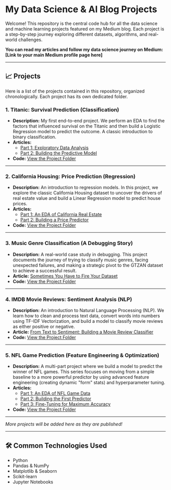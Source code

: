 # My Data Science & AI Blog Projects

Welcome! This repository is the central code hub for all the data science and machine learning projects featured on my Medium blog. Each project is a step-by-step journey exploring different datasets, algorithms, and real-world challenges.

**You can read my articles and follow my data science journey on Medium:**
**[Link to your main Medium profile page here]**

---

## 📈 Projects

Here is a list of the projects contained in this repository, organized chronologically. Each project has its own dedicated folder.

### 1. Titanic: Survival Prediction (Classification)
* **Description:** My first end-to-end project. We perform an EDA to find the factors that influenced survival on the Titanic and then build a Logistic Regression model to predict the outcome. A classic introduction to binary classification.
* **Articles:**
    * [Part 1: Exploratory Data Analysis]((https://medium.com/@eduardo_90451/decoding-the-titanic-my-first-journey-into-exploratory-data-analysis-2726ee2a74ec))
    * [Part 2: Building the Predictive Model]((https://medium.com/@eduardo_90451/decoding-the-titanic-building-a-predictive-model-50b8b4a67796))
* **Code:** [View the Project Folder](https://github.com/WafleraVertical/Blog-AI-Projects/tree/main/01-Titanic-Survival)

---

### 2. California Housing: Price Prediction (Regression)
* **Description:** An introduction to regression models. In this project, we explore the classic California Housing dataset to uncover the drivers of real estate value and build a Linear Regression model to predict house prices.
* **Articles:**
    * [Part 1: An EDA of California Real Estate](https://medium.com/@eduardo_90451/location-location-data-an-analysis-of-california-housing-9d7d67922e9c)
    * [Part 2: Building a Price Predictor](https://medium.com/@eduardo_90451/predicting-californias-prices-building-our-first-regression-model-0855d6a2f70e)
* **Code:** [View the Project Folder](https://github.com/WafleraVertical/Blog-AI-Projects/tree/main/02-California-Housing)

---

### 3. Music Genre Classification (A Debugging Story)
* **Description:** A real-world case study in debugging. This project documents the journey of trying to classify music genres, facing unexpected failures, and making a strategic pivot to the GTZAN dataset to achieve a successful result.
* **Article:** [Sometimes You Have to Fire Your Dataset]((https://medium.com/@eduardo_90451/sometimes-you-have-to-fire-your-dataset-af932e23939c))
* **Code:** [View the Project Folder](https://github.com/WafleraVertical/Blog-AI-Projects/tree/main/03-Music-Genre-Classification)

---

### 4. IMDB Movie Reviews: Sentiment Analysis (NLP)
* **Description:** An introduction to Natural Language Processing (NLP). We learn how to clean and process text data, convert words into numbers using TF-IDF Vectorization, and build a model to classify movie reviews as either positive or negative.
* **Article:** [From Text to Sentiment: Building a Movie Review Classifier](https://medium.com/python-in-plain-english/can-a-machine-understand-our-opinions-building-a-movie-review-classifier-3090be49195b)
* **Code:** [View the Project Folder](https://github.com/WafleraVertical/Blog-AI-Projects/tree/main/04-IMDB-Sentiment-Analysis)

---

### 5. NFL Game Prediction (Feature Engineering & Optimization)
* **Description:** A multi-part project where we build a model to predict the winner of NFL games. This series focuses on moving from a simple baseline to a more powerful predictor by using advanced feature engineering (creating dynamic "form" stats) and hyperparameter tuning.
* **Articles:**
    * [Part 1: An EDA of NFL Game Data]((https://medium.com/python-in-plain-english/moneyball-for-football-can-we-predict-match-winners-with-data-416d6237e652))
    * [Part 2: Building the First Predictor](https://medium.com/python-in-plain-english/moneyball-for-football-can-we-predict-match-winners-with-data-53a94bcb0cc5)
    * [Part 3: Fine-Tuning for Maximum Accuracy]([link-to-your-nfl-tuning-articl](https://medium.com/python-in-plain-english/moneyball-for-football-from-a-narrow-win-to-a-dominant-strategy-a85e813b2604)e)
* **Code:** [View the Project Folder](https://github.com/WafleraVertical/Blog-AI-Projects/tree/main/05-NFL-Game-Prediction)

---
*More projects will be added here as they are published!*

---

## 🛠️ Common Technologies Used
* Python
* Pandas & NumPy
* Matplotlib & Seaborn
* Scikit-learn
* Jupyter Notebooks
